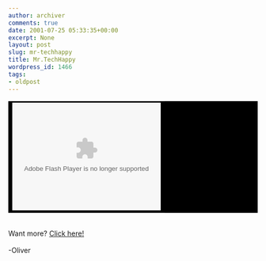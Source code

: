 ```yaml
---
author: archiver
comments: true
date: 2001-07-25 05:33:35+00:00
excerpt: None
layout: post
slug: mr-techhappy
title: Mr.TechHappy
wordpress_id: 1466
tags:
- oldpost
---
```


<center><table cellpadding=1 cellspacing="0" border="0" bgcolor=black><tr><td><object classid="clsid:D27CDB6E-AE6D-11cf-96B8-444553540000"codebase="http://download.macromedia.com/pub/shockwave/cabs/flash/swflash.cab#version=5,0,0,0" WIDTH=300 HEIGHT=218> <param NAME=movie VALUE="http://www.oliverweb.com/stuff/Olivers.swf"> <param NAME=quality VALUE=high> <param NAME=bgcolor VALUE=#FFFFFF> <embed src="http://www.oliverweb.com/stuff/Olivers.swf" quality=high bgcolor=#FFFFFF  WIDTH=300 HEIGHT=218 TYPE="application/x-shockwave-flash" PLUGINSPAGE="http://www.macromedia.com/shockwave/download/index.cgi?P1_Prod_Version=ShockwaveFlash"></embed></object></td></tr></table></center><br />Want more? <a href="http://www.mrtechhappy.com" target="_blank">Click here!</a><br /><br />-Oliver